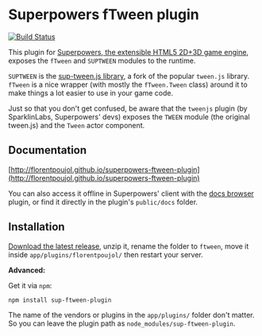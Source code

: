 # Superpowers fTween plugin

[![Build Status](https://travis-ci.org/florentpoujol/superpowers-ftween-plugin.svg?branch=travis)](https://travis-ci.org/florentpoujol/superpowers-ftween-plugin)

This plugin for [Superpowers, the extensible HTML5 2D+3D game engine](http://sparklinlabs.com), exposes the `fTween` and `SUPTWEEN` modules to the runtime.

`SUPTWEEN` is the [sup-tween.js library](https://github.com/florentpoujol/sup-tween.js), a fork of the popular `tween.js` library.  
`fTween` is a nice wrapper (with mostly the `fTween.Tween` class) around it to make things a lot easier to use in your game code.

Just so that you don't get confused, be aware that the `tweenjs` plugin (by SparklinLabs, Superpowers' devs) exposes the `TWEEN` module (the original tween.js) and the `Tween` actor component.

## Documentation

[http://florentpoujol.github.io/superpowers-ftween-plugin](http://florentpoujol.github.io/superpowers-ftween-plugin)

You can also access it offline in Superpowers' client with the [docs browser](https://github.com/florentpoujol/superpowers-docs-browser-plugin) plugin, or find it directly in the plugin's `public/docs` folder.

## Installation

[Download the latest release](https://github.com/florentpoujol/superpowers-ftween-plugin/releases), unzip it, rename the folder to `ftween`, move it inside `app/plugins/florentpoujol/` then restart your server.

__Advanced:__

Get it via `npm`:

    npm install sup-ftween-plugin

The name of the vendors or plugins in the `app/plugins/` folder don't matter.  
So you can leave the plugin path as `node_modules/sup-ftween-plugin`.

